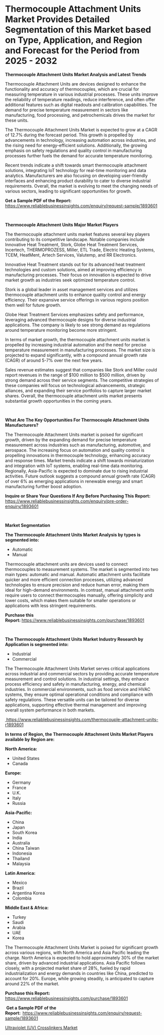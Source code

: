 <p><h1>Thermocouple Attachment Units Market Provides Detailed Segmentation of this Market based on Type, Application, and Region and Forecast for the Period from 2025 - 2032</h1></p><p><strong>Thermocouple Attachment Units Market Analysis and Latest Trends</strong></p>
<p><p>Thermocouple Attachment Units are devices designed to enhance the functionality and accuracy of thermocouples, which are crucial for measuring temperature in various industrial processes. These units improve the reliability of temperature readings, reduce interference, and often offer additional features such as digital readouts and calibration capabilities. The demand for precise temperature measurement in sectors like manufacturing, food processing, and petrochemicals drives the market for these units.</p><p>The Thermocouple Attachment Units Market is expected to grow at a CAGR of 12.7% during the forecast period. This growth is propelled by advancements in technology, increasing automation across industries, and the rising need for energy-efficient solutions. Additionally, the growing emphasis on safety regulations and quality control in manufacturing processes further fuels the demand for accurate temperature monitoring. </p><p>Recent trends indicate a shift towards smart thermocouple attachment solutions, integrating IoT technology for real-time monitoring and data analytics. Manufacturers are also focusing on developing user-friendly interfaces and enhancing product durability to cater to diverse industrial requirements. Overall, the market is evolving to meet the changing needs of various sectors, leading to significant opportunities for growth.</p></p>
<p><strong>Get a Sample PDF of the Report:&nbsp;</strong> <a href="https://www.reliablebusinessinsights.com/enquiry/request-sample/1893601?utm_campaign=2622&utm_medium=2&utm_source=Github&utm_content=ia&utm_term=01032025&utm_id=thermocouple-attachment-units">https://www.reliablebusinessinsights.com/enquiry/request-sample/1893601</a></p>
<p>&nbsp;</p>
<p><strong>Thermocouple Attachment Units Major Market Players</strong></p>
<p><p>The thermocouple attachment units market features several key players contributing to its competitive landscape. Notable companies include Innovative Heat Treatment, Stork, Globe Heat Treatment Services, Incertech, THERMOPROZESS, Miller, ETL Trade, Electric Heating Systems, TCEM, HeatMent, Artech Services, Valutemp, and RR Electronics.</p><p>Innovative Heat Treatment stands out for its advanced heat treatment technologies and custom solutions, aimed at improving efficiency in manufacturing processes. Their focus on innovation is expected to drive market growth as industries seek optimized temperature control.</p><p>Stork is a global leader in asset management services and utilizes thermocouple attachment units to enhance quality control and energy efficiency. Their expansive service offerings in various regions position them well for future growth. </p><p>Globe Heat Treatment Services emphasizes safety and performance, leveraging advanced thermocouple designs for diverse industrial applications. The company is likely to see strong demand as regulations around temperature monitoring become more stringent.</p><p>In terms of market growth, the thermocouple attachment units market is propelled by increasing industrial automation and the need for precise temperature measurement in manufacturing processes. The market size is projected to expand significantly, with a compound annual growth rate (CAGR) of around 5-7% over the next few years.</p><p>Sales revenue estimates suggest that companies like Stork and Miller could report revenues in the range of $100 million to $500 million, driven by strong demand across their service segments. The competitive strategies of these companies will focus on technological advancements, strategic alliances, and expanding their service portfolios to capture larger market shares. Overall, the thermocouple attachment units market presents substantial growth opportunities in the coming years.</p></p>
<p>&nbsp;</p>
<p><strong>What Are The Key Opportunities For Thermocouple Attachment Units Manufacturers?</strong></p>
<p><p>The Thermocouple Attachment Units market is poised for significant growth, driven by the expanding demand for precise temperature measurement across industries such as manufacturing, automotive, and aerospace. The increasing focus on automation and quality control is propelling innovations in thermocouple technology, enhancing accuracy and response times. Market trends indicate a shift towards miniaturization and integration with IoT systems, enabling real-time data monitoring. Regionally, Asia-Pacific is expected to dominate due to rising industrial activities. Future outlook suggests a compound annual growth rate (CAGR) of over 6% as emerging applications in renewable energy and smart manufacturing further boost adoption.</p></p>
<p><strong>Inquire or Share Your Questions If Any Before Purchasing This Report:</strong> <a href="https://www.reliablebusinessinsights.com/enquiry/pre-order-enquiry/1893601?utm_campaign=2622&utm_medium=2&utm_source=Github&utm_content=ia&utm_term=01032025&utm_id=thermocouple-attachment-units">https://www.reliablebusinessinsights.com/enquiry/pre-order-enquiry/1893601</a></p>
<p>&nbsp;</p>
<p><strong>Market Segmentation</strong></p>
<p><strong>The Thermocouple Attachment Units Market Analysis by types is segmented into:</strong></p>
<p><ul><li>Automatic</li><li>Manual</li></ul></p>
<p><p>Thermocouple attachment units are devices used to connect thermocouples to measurement systems. The market is segmented into two main types: automatic and manual. Automatic attachment units facilitate quicker and more efficient connection processes, utilizing advanced technologies to ensure precision and reduce human error, making them ideal for high-demand environments. In contrast, manual attachment units require users to connect thermocouples manually, offering simplicity and lower costs, which makes them suitable for smaller operations or applications with less stringent requirements.</p></p>
<p><strong>Purchase this Report:&nbsp;</strong><a href="https://www.reliablebusinessinsights.com/purchase/1893601?utm_campaign=2622&utm_medium=2&utm_source=Github&utm_content=ia&utm_term=01032025&utm_id=thermocouple-attachment-units">https://www.reliablebusinessinsights.com/purchase/1893601</a></p>
<p>&nbsp;</p>
<p><strong>The Thermocouple Attachment Units Market Industry Research by Application is segmented into:</strong></p>
<p><ul><li>Industrial</li><li>Commercial</li></ul></p>
<p><p>The Thermocouple Attachment Units Market serves critical applications across industrial and commercial sectors by providing accurate temperature measurement and control solutions. In industrial settings, they enhance process efficiency and safety in manufacturing, energy, and chemical industries. In commercial environments, such as food service and HVAC systems, they ensure optimal operational conditions and compliance with safety regulations. These versatile units can be tailored for diverse applications, supporting effective thermal management and improving overall system performance in both markets.</p></p>
<p><a href="https://www.reliablebusinessinsights.com/thermocouple-attachment-units-r1893601?utm_campaign=2622&utm_medium=2&utm_source=Github&utm_content=ia&utm_term=01032025&utm_id=thermocouple-attachment-units">&nbsp;https://www.reliablebusinessinsights.com/thermocouple-attachment-units-r1893601</a></p>
<p><strong>In terms of Region, the Thermocouple Attachment Units Market Players available by Region are:</strong></p>
<p>
    <p> <strong> North America: </strong>
        <ul>
            <li>United States</li>
            <li>Canada</li>
        </ul>
        </p> 
    <p> <strong> Europe: </strong>
        <ul>
            <li>Germany</li>
            <li>France</li>
            <li>U.K.</li>
            <li>Italy</li>
            <li>Russia</li>
        </ul>
        </p> 
    <p> <strong> Asia-Pacific: </strong>
        <ul>
            <li>China</li>
            <li>Japan</li>
            <li>South Korea</li>
            <li>India</li>
            <li>Australia</li>
            <li>China Taiwan</li>
            <li>Indonesia</li>
            <li>Thailand</li>
            <li>Malaysia</li>
        </ul>
        </p> 
    <p> <strong> Latin America: </strong>
        <ul>
            <li>Mexico</li>
            <li>Brazil</li>
            <li>Argentina Korea</li>
            <li>Colombia</li>
        </ul>
        </p> 
    <p> <strong> Middle East & Africa: </strong>
        <ul>
            <li>Turkey</li>
            <li>Saudi</li>
            <li>Arabia</li>
            <li>UAE</li>
            <li>Korea</li>
        </ul>
    </p>
    </p>
<p><p>The Thermocouple Attachment Units Market is poised for significant growth across various regions, with North America and Asia Pacific leading the charge. North America is expected to hold approximately 30% of the market share, driven by advanced industrial applications. Asia Pacific follows closely, with a projected market share of 28%, fueled by rapid industrialization and energy demands in countries like China, predicted to account for 20%. Europe, while growing steadily, is anticipated to capture around 22% of the market.</p></p>
<p><strong>Purchase this Report: </strong><a href="https://www.reliablebusinessinsights.com/purchase/1893601?utm_campaign=2622&utm_medium=2&utm_source=Github&utm_content=ia&utm_term=01032025&utm_id=thermocouple-attachment-units">https://www.reliablebusinessinsights.com/purchase/1893601</a></p>
<p>&nbsp;<strong>Get a Sample PDF of the Report:&nbsp;&nbsp;</strong><a href="https://www.reliablebusinessinsights.com/enquiry/request-sample/1893601?utm_campaign=2622&utm_medium=2&utm_source=Github&utm_content=ia&utm_term=01032025&utm_id=thermocouple-attachment-units">https://www.reliablebusinessinsights.com/enquiry/request-sample/1893601</a></p>
<p><strong></strong></p>
<p><p><a href="https://github.com/stephaniwo144/Market-Research-Report-List-1/blob/main/ultraviolet-uv-crosslinkers-market.md?utm_campaign=2622&utm_medium=2&utm_source=Github&utm_content=ia&utm_term=01032025&utm_id=thermocouple-attachment-units">Ultraviolet (UV) Crosslinkers Market</a></p></p>